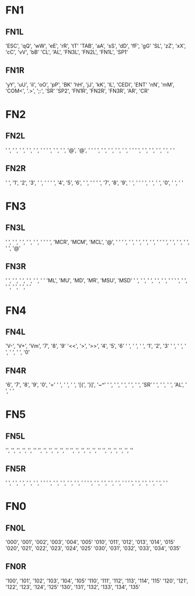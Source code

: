 # FN1
## FN1L
'ESC',		'qQ',		'wW',		'eE',		'rR',		'tT'
'TAB',		'aA',		'sS',		'dD',		'fF',		'gG'
'SL',		'zZ',		'xX',		'cC',		'vV',		'bB'
'CL',		'AL',		'FN3L',		'FN2L',		'FN1L',		'SP1'
## FN1R
'yY',		'uU',		'iI',		'oO',		'pP',		'BK'
'hH',		'jJ',		'kK',		'lL',		'CEDI',		'ENT'
'nN',		'mM',		'COM<',		'.>',		';:',		'SR'
'SP2',		'FN1R',		'FN2R',		'FN3R',		'AR',		'CR'

# FN2
## FN2L
' ',		' ',		' ',		' ',		' ',		' '
' ',		' ',		' ',		'@',		'@',		' '
' ',		' ',		' ',		' ',		' ',		' '
' ',		' ',		' ',		' ',		' ',		' '

## FN2R
' ',		'1',		'2',		'3',		' ',		' '
' ',		'4',		'5',		'6',		' ',		' '
' ',		'7',		'8',		'9',		' ',		' '
' ',		' ',		' ',		'0',		' ',		' '

# FN3
## FN3L
' ',		' ',		' ',		' ',		' ',		' '
' ',		'MCR',		'MCM',		'MCL',		'@',		' '
' ',		' ',		' ',		' ',		' ',		' '
' ',		' ',		' ',		' ',		' ',		'@'
## FN3R
' ',		' ',		' ',		' ',		' ',		' '
'ML',		'MU',		'MD',		'MR',		'MSU',		'MSD'
' ',		' ',		' ',		' ',		' ',		' '
' ',		' ',		' ',		' ',		' ',		' '

# FN4
## FN4L
'V-',		'V+',		'Vm',		'7',		'8',		'9'
'<<',		'>',		'>>',		'4',		'5',		'6'
' ',		' ',		' ',		'1',		'2',		'3'
' ',		' ',		' ',		' ',		' ',		'0'
## FN4R
'6',		'7',		'8',		'9',		'0',		'='
' ',		' ',		' ',		'[{',		'}]',		'~^'
' ',		' ',		' ',		' ',		' ',		'SR'
' ',		' ',		' ',		'AL',		' ',		' '

# FN5
## FN5L
'',		'',		'',		'',		'',		''
'',		'',		'',		'',		'',		''
'',		'',		'',		'',		'',		''
'',		'',		'',		'',		'',		''
## FN5R
' ',		' ',		' ',		' ',		' ',		' '
' ',		' ',		' ',		' ',		' ',		' '
' ',		' ',		' ',		' ',		' ',		' '
' ',		' ',		' ',		' ',		' ',		' '

# FN0
## FN0L
'000',		'001',		'002',		'003',		'004',		'005'
'010',		'011',		'012',		'013',		'014',		'015'
'020',		'021',		'022',		'023',		'024',		'025'
'030',		'031',		'032',		'033',		'034',		'035'
## FN0R
'100',		'101',		'102',		'103',		'104',		'105'
'110',		'111',		'112',		'113',		'114',		'115'
'120',		'121',		'122',		'123',		'124',		'125'
'130',		'131',		'132',		'133',		'134',		'135'

